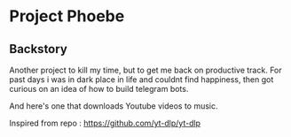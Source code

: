 # Project Phoebe

## Backstory
Another project to kill my time, but to get me back on productive track.
For past days i was in dark place in life and couldnt find happiness, then 
got curious on an idea of how to build telegram bots. 

And here's one that downloads Youtube videos to music.

Inspired from repo :
https://github.com/yt-dlp/yt-dlp
